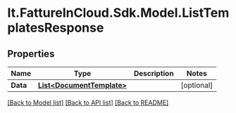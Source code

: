 # It.FattureInCloud.Sdk.Model.ListTemplatesResponse

## Properties

Name | Type | Description | Notes
------------ | ------------- | ------------- | -------------
**Data** | [**List&lt;DocumentTemplate&gt;**](DocumentTemplate.md) |  | [optional] 

[[Back to Model list]](../README.md#documentation-for-models) [[Back to API list]](../README.md#documentation-for-api-endpoints) [[Back to README]](../README.md)

